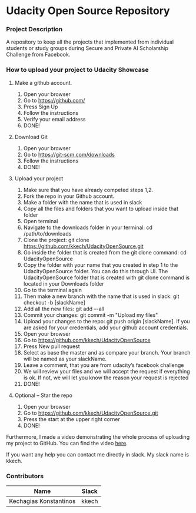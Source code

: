# Udacity Open Source Repository

### Project Description
A repository to keep all the projects that implemented from individual students or study groups during Secure and Private AI Scholarship Challenge from Facebook.

### How to upload your project to Udacity Showcase
1. Make a github account.
    1. Open your browser
    2. Go to https://github.com/
    3. Press Sign Up
    4. Follow the instructions
    5. Verify your email address
    6. DONE!
2. Download Git
    1. Open your browser
    2. Go to https://git-scm.com/downloads
    3. Follow the instructions
    4. DONE!
3. Upload your project
    1.	Make sure that you have already competed steps 1,2.
    2.  Fork the repo in your Github account.
    3.	Make a folder with the name that is used in slack
    4.	Copy all the files and folders that you want to upload inside that folder
    5.	Open terminal
    6.	Navigate to the downloads folder in your terminal: cd /path/to/downloads
    7.	Clone the project: git clone https://github.com/kkech/UdacityOpenSource.git
    8.	Go inside the folder that is created from the git clone command: cd UdacityOpenSource
    9.	Copy the folder with your name that you created in step 1 to the UdacityOpenSource folder. You can do this through UI. The UdacityOpenSource folder that is created with git clone command is located in your Downloads folder
    9.	Go to the terminal again
    10.	Then make a new branch with the name that is used in slack: git checkout -b [slackName]
    11.	Add all the new files: git add –-all
    12.	Commit your changes: git commit -m "Upload my files"
    13.	Upload your changes to the repo: git push origin [slackName]. If you are asked for your credentials, add your github account credentials.
    14.	Open your browser
    15.	Go to https://github.com/kkech/UdacityOpenSource
    16.	Press New pull request
    17.	Select as base the master and as compare your branch. Your branch will be named as your slackName.
    18.	Leave a comment, that you are from udacity’s facebook challenge
    19.	We will review your files and we will accept the request if everything is ok. If not, we will let you know the reason your request is rejected
    20.	DONE!


4.	Optional – Star the repo
    1.	Open your browser
    2.	Go to https://github.com/kkech/UdacityOpenSource.git
    3.	Press the start at the upper right corner
    4.	DONE!

Furthermore, I made a video demonstrating the whole process of uploading my project to GitHub. You can find the video [here](https://youtu.be/6UUci4sQfys).

If you want any help you can contact me directly in slack. My slack name is kkech.

### Contributors

| Name | Slack |
| ------ | ------ |
| Kechagias Konstantinos | kkech |
